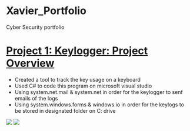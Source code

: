 # Xavier_Portfolio
Cyber Security portfolio 

# [Project 1: Keylogger: Project Overview](https://github.com/ayezaee/Keylogger)
* Created a tool to track the key usage on a keyboard
* Used C# to code this program on microsoft visual studio 
* Using system.net.mail & system.net in order for the keylogger to senf emails of the logs
* Using system.windows.forms & windows.io in order for the keylogs to be stored in designated folder on C: drive

![](https://github.com/ayezaee/Xavier_Portfolio/blob/main/images/ezgif.com-gif-maker.gif)
![](https://github.com/ayezaee/Xavier_Portfolio/blob/main/images/Capture2.PNG)
